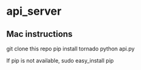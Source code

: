 # api_server

## Mac instructions
git clone this repo
pip install tornado
python api.py

If pip is not available, sudo easy_install pip
